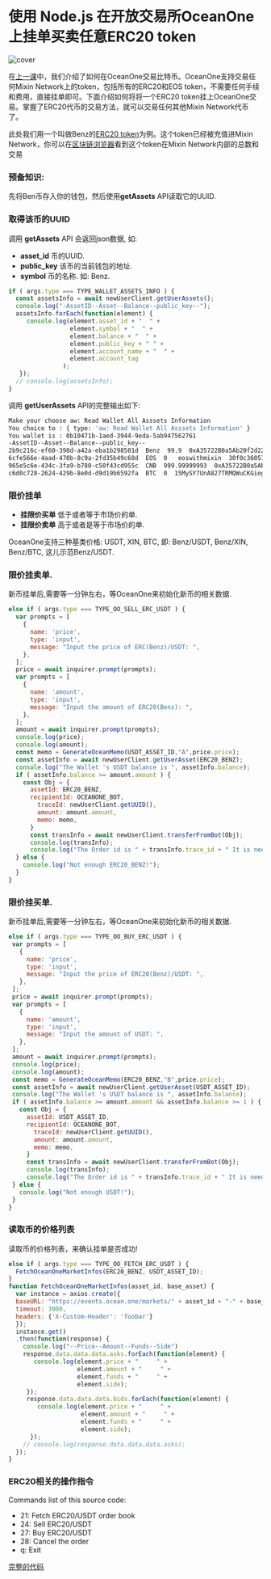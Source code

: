 # 使用 Node.js 在开放交易所OceanOne上挂单买卖任意ERC20 token
![cover](https://github.com/wenewzhang/mixin_network-nodejs-bot2/raw/master/Bitcoin_node.jpg)

在[上一课](https://github.com/wenewzhang/mixin_network-nodejs-bot2/blob/master/README5.md)中，我们介绍了如何在OceanOne交易比特币。OceanOne支持交易任何Mixin Network上的token，包括所有的ERC20和EOS token，不需要任何手续和费用，直接挂单即可。下面介绍如何将将一个ERC20 token挂上OceanOne交易。掌握了ERC20代币的交易方法，就可以交易任何其他Mixin Network代币了。

此处我们用一个叫做Benz的[ERC20 token](https://etherscan.io/token/0xc409b5696c5f9612e194a582e14c8cd41ecdbc67)为例。这个token已经被充值进Mixin Network，你可以在[区块链浏览器](https://mixin.one/snapshots/2b9c216c-ef60-398d-a42a-eba1b298581d )看到这个token在Mixin Network内部的总数和交易
### 预备知识:
先将Ben币存入你的钱包，然后使用**getAssets** API读取它的UUID.

### 取得该币的UUID
调用 **getAssets** API 会返回json数据, 如:

- **asset_id** 币的UUID.
- **public_key** 该币的当前钱包的地址.
- **symbol**  币的名称. 如: Benz.

```js
if ( args.type === TYPE_WALLET_ASSETS_INFO ) {
  const assetsInfo = await newUserClient.getUserAssets();
  console.log("-AssetID--Asset--Balance--public_key--");
  assetsInfo.forEach(function(element) {
     console.log(element.asset_id + "  " +
                 element.symbol + "  " +
                 element.balance + "  " +
                 element.public_key + " " +
                 element.account_name + "  " +
                 element.account_tag
               );
   });
  // console.log(assetsInfo);
}
```

调用 **getUserAssets** API的完整输出如下:

```bash
Make your choose aw: Read Wallet All Asssets Information
You choice to : { type: 'aw: Read Wallet All Asssets Information' }
You wallet is : 0b10471b-1aed-3944-9eda-5ab947562761
-AssetID--Asset--Balance--public_key--
2b9c216c-ef60-398d-a42a-eba1b298581d  Benz  99.9  0xA35722B0a5Ab20f2d2276999F5b18D42C71Ba688
6cfe566e-4aad-470b-8c9a-2fd35b49c68d  EOS  0   eoswithmixin  30f0c36057b9b22151173b309bd0d79c
965e5c6e-434c-3fa9-b780-c50f43cd955c  CNB  999.99999993  0xA35722B0a5Ab20f2d2276999F5b18D42C71Ba688
c6d0c728-2624-429b-8e0d-d9d19b6592fa  BTC  0  15MySY7UnA827TRMQWuCKGiogCYXUmt21M
```

### 限价挂单
- **挂限价买单**  低于或者等于市场价的单.
- **挂限价卖单**  高于或者是等于市场价的单.

OceanOne支持三种基类价格: USDT, XIN, BTC, 即: Benz/USDT, Benz/XIN, Benz/BTC, 这儿示范Benz/USDT.

### 限价挂卖单.
新币挂单后,需要等一分钟左右，等OceanOne来初始化新币的相关数据.

```js
else if ( args.type === TYPE_OO_SELL_ERC_USDT ) {
  var prompts = [
    {
      name: 'price',
      type: 'input',
      message: "Input the price of ERC(Benz)/USDT: ",
    },
  ];
  price = await inquirer.prompt(prompts);
  var prompts = [
    {
      name: 'amount',
      type: 'input',
      message: "Input the amount of ERC20(Benz): ",
    },
  ];
  amount = await inquirer.prompt(prompts);
  console.log(price);
  console.log(amount);
  const memo = GenerateOceanMemo(USDT_ASSET_ID,"A",price.price);
  const assetInfo = await newUserClient.getUserAsset(ERC20_BENZ);
  console.log("The Wallet 's USDT balance is ", assetInfo.balance);
  if ( assetInfo.balance >= amount.amount ) {
    const Obj = {
      assetId: ERC20_BENZ,
      recipientId: OCEANONE_BOT,
        traceId: newUserClient.getUUID(),
        amount: amount.amount,
        memo: memo,
      }
      const transInfo = await newUserClient.transferFromBot(Obj);
      console.log(transInfo);
      console.log("The Order id is " + transInfo.trace_id + " It is needed to cancel the order!");
  } else {
    console.log("Not enough ERC20_BENZ!");
  }
}
```

### 限价挂买单.
新币挂单后,需要等一分钟左右，等OceanOne来初始化新币的相关数据.

```js
else if ( args.type === TYPE_OO_BUY_ERC_USDT ) {
 var prompts = [
   {
     name: 'price',
     type: 'input',
     message: "Input the price of ERC20(Benz)/USDT: ",
   },
 ];
 price = await inquirer.prompt(prompts);
 var prompts = [
   {
     name: 'amount',
     type: 'input',
     message: "Input the amount of USDT: ",
   },
 ];
 amount = await inquirer.prompt(prompts);
 console.log(price);
 console.log(amount);
 const memo = GenerateOceanMemo(ERC20_BENZ,"B",price.price);
 const assetInfo = await newUserClient.getUserAsset(USDT_ASSET_ID);
 console.log("The Wallet 's USDT balance is ", assetInfo.balance);
 if ( assetInfo.balance >= amount.amount && assetInfo.balance >= 1 ) {
   const Obj = {
     assetId: USDT_ASSET_ID,
     recipientId: OCEANONE_BOT,
       traceId: newUserClient.getUUID(),
       amount: amount.amount,
       memo: memo,
     }
     const transInfo = await newUserClient.transferFromBot(Obj);
     console.log(transInfo);
     console.log("The Order id is " + transInfo.trace_id + " It is needed to cancel the order!");
 } else {
   console.log("Not enough USDT!");
 }
}
```
### 读取币的价格列表
读取币的价格列表，来确认挂单是否成功!

```js
else if ( args.type === TYPE_OO_FETCH_ERC_USDT ) {
  FetchOceanOneMarketInfos(ERC20_BENZ, USDT_ASSET_ID);
}
function FetchOceanOneMarketInfos(asset_id, base_asset) {
  var instance = axios.create({
  baseURL: "https://events.ocean.one/markets/" + asset_id + "-" + base_asset + "/book",
  timeout: 3000,
  headers: {'X-Custom-Header': 'foobar'}
  });
  instance.get()
  .then(function(response) {
    console.log("--Price--Amount--Funds--Side")
    response.data.data.data.asks.forEach(function(element) {
       console.log(element.price + "     " +
                   element.amount + "     " +
                   element.funds + "     " +
                   element.side);
     });
     response.data.data.data.bids.forEach(function(element) {
        console.log(element.price + "     " +
                    element.amount + "     " +
                    element.funds + "     " +
                    element.side);
      });
    // console.log(response.data.data.data.asks);
  });
}
```
### ERC20相关的操作指令

Commands list of this source code:

- 21: Fetch ERC20/USDT order book
- 24: Sell ERC20/USDT
- 27: Buy ERC20/USDT
- 28: Cancel the order
- q: Exit


[完整的代码](https://github.com/wenewzhang/mixin_network-nodejs-bot2/blob/master/bitcoin-wallet-nodejs/bitcoin-wallet-nodejs.js)
